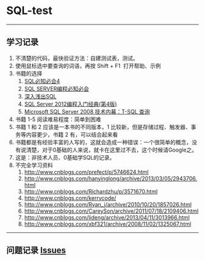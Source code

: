 # SQL-test

---

## 学习记录

1. 不清楚的代码，最快验证方法：自建测试表，测试。
1. 使用鼠标选中要查询的词语，再按 Shift + F1  打开帮助、示例
1. 书籍的选择
    1. [SQL必知必会4](https://book.douban.com/subject/24250054/)
    1. [SQL SERVER编程必知必会](https://book.douban.com/subject/3413617/)
    1. [深入浅出SQL](https://book.douban.com/subject/4024318/)
    1. [SQL Server 2012编程入门经典(第4版)](https://book.douban.com/subject/24371490/)
    1. [Microsoft SQL Server 2008 技术内幕：T-SQL 查询](https://book.douban.com/subject/5273965/)
1. 书籍 1-5 阅读难易程度：简单到困难
1. 书籍 1 和 2 应该是一本书的不同版本，1 比较新，但是存储过程、触发器、事务等内容更少，书籍 2 有，可以结合起来看
1. 书籍都是有经验丰富的人写的，这就会造成一种错误：一个很简单的概念，没有说清楚，对于0基础的人来说，就卡在这里过不去，这个时候请Google之。
1. 这是：非技术人员、0基础学SQL的记录。
1. 不完全学习资料
    1. http://www.cnblogs.com/prefect/p/5746624.html
    1. http://www.cnblogs.com/hanyinglong/archive/2013/03/05/2943706.html
    1. http://www.cnblogs.com/Richardzhu/p/3571670.html
    1. http://www.cnblogs.com/kerrycode/
    1. http://www.cnblogs.com/Ryan_j/archive/2010/10/20/1857026.html
    1. http://www.cnblogs.com/CareySon/archive/2011/07/18/2109406.html
    1. http://www.cnblogs.com/lideng/archive/2013/04/11/3013966.html
    1. http://www.cnblogs.com/xbf321/archive/2008/11/02/1325067.html

---

## 问题记录 [Issues](https://github.com/lpd743663/SQL-test/issues)
